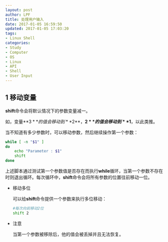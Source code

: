 ```yaml
---
layout: post
author: LPF
title: 处理用户输入
date: 2017-01-05 16:59:50
updated: 2017-01-05 17:03:20
tags:
- Linux Shell
categories:
- Study
- Computer
- OS
- Linux
- API
- Shell
- User Input
---
```

## 1 移动变量

**shift**命令会将默认情况下的参数变量减一。

如，变量**$3**的值会移动到**$2**，**$2**的值会移动到**$1**，以此类推。

当不知道有多少参数时，可以移动参数，然后继续操作第一个参数：

```sh
while [ -n "$1" ]
do
    echo "Parameter : $1"
    shift
done
```

上述脚本通过测试第一个参数值是否存在而执行**while**循环，当第一个参数不存在时则退出循环。每次循环中，**shift**命令会将所有参数的位置往前移动一位。

- 移动多位

    可以给**shift**命令提供一个参数来执行多位移动：

    ```sh
    #每次向前移动2位
    shift 2
    ```

- 注意

    当第一个参数被移除后，他的值会被丢掉并且无法恢复。

